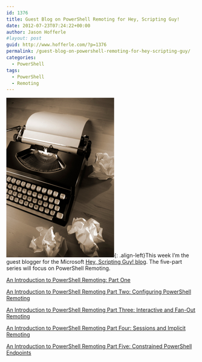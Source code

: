```yaml
---
id: 1376
title: Guest Blog on PowerShell Remoting for Hey, Scripting Guy!
date: 2012-07-23T07:24:22+00:00
author: Jason Hofferle
#layout: post
guid: http://www.hofferle.com/?p=1376
permalink: /guest-blog-on-powershell-remoting-for-hey-scripting-guy/
categories:
  - PowerShell
tags:
  - PowerShell
  - Remoting
---
```

![image-left](/assets/img/Typewriter.jpg){: .align-left}This week I&#8217;m the guest blogger for the Microsoft <a href="http://blogs.technet.com/b/heyscriptingguy/" title="Hey, Scripting Guy! Blog" target="_blank">Hey, Scripting Guy! blog</a>. The five-part series will focus on PowerShell Remoting.

<a href="http://blogs.technet.com/b/heyscriptingguy/archive/2012/07/23/an-introduction-to-powershell-remoting-part-one.aspx" title="An Introduction to PowerShell Remoting: Part One" target="_blank">An Introduction to PowerShell Remoting: Part One</a>

<a href="http://blogs.technet.com/b/heyscriptingguy/archive/2012/07/24/an-introduction-to-powershell-remoting-part-two-configuring-powershell-remoting.aspx" title="An Introduction to PowerShell Remoting Part Two: Configuring PowerShell Remoting" target="_blank">An Introduction to PowerShell Remoting Part Two: Configuring PowerShell Remoting</a>

<a href="http://blogs.technet.com/b/heyscriptingguy/archive/2012/07/25/an-introduction-to-powershell-remoting-part-three-interactive-and-fan-out-remoting.aspx" title="An Introduction to PowerShell Remoting Part Three: Interactive and Fan-Out Remoting" target="_blank">An Introduction to PowerShell Remoting Part Three: Interactive and Fan-Out Remoting</a>

<a href="http://blogs.technet.com/b/heyscriptingguy/archive/2012/07/26/an-introduction-to-powershell-remoting-part-four-sessions-and-implicit-remoting.aspx" title="An Introduction to PowerShell Remoting Part Four: Sessions and Implicit Remoting" target="_blank">An Introduction to PowerShell Remoting Part Four: Sessions and Implicit Remoting</a>

<a href="http://blogs.technet.com/b/heyscriptingguy/archive/2012/07/27/an-introduction-to-powershell-remoting-part-five-constrained-powershell-endpoints.aspx" title="An Introduction to PowerShell Remoting Part Five: Constrained PowerShell Endpoints" target="_blank">An Introduction to PowerShell Remoting Part Five: Constrained PowerShell Endpoints</a>